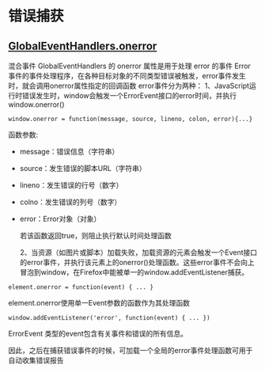 # 错误捕获

## [GlobalEventHandlers.onerror](https://developer.mozilla.org/zh-CN/docs/Web/API/GlobalEventHandlers/onerror)

混合事件 GlobalEventHandlers 的 onerror 属性是用于处理 error 的事件 Error事件的事件处理程序，在各种目标对象的不同类型错误被触发，error事件发生时，就会调用onerror属性指定的回调函数 error事件分为两种： 1、JavaScript运行时错误发生时，window会触发一个ErrorEvent接口的error时间，并执行window.onerror\(\)

```text
window.onerror = function(message, source, lineno, colon, error){...}
```

函数参数:

* message：错误信息（字符串）
* source：发生错误的脚本URL（字符串）
* lineno：发生错误的行号（数字）
* colno：发生错误的列号（数字）
* error：Error对象（对象）

  若该函数返回true，则阻止执行默认时间处理函数

  2、当资源（如图片或脚本）加载失败，加载资源的元素会触发一个Event接口的error事件，并执行该元素上的onerror\(\)处理函数。这些error事件不会向上冒泡到window，在Firefox中能被单一的window.addEventListener捕获。

```text
element.onerror = function(event) { ... }
```

element.onerror使用单一Event参数的函数作为其处理函数

```text
window.addEventListener('error', function(event) { ... })
```

ErrorEvent 类型的event包含有关事件和错误的所有信息。

因此，之后在捕获错误事件的时候，可加载一个全局的error事件处理函数可用于自动收集错误报告

